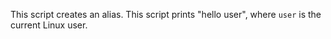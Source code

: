 This script creates an alias.
This script prints "hello user", where `user` is the current Linux user.
